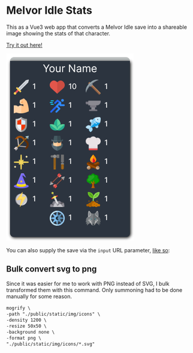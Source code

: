 # Melvor Idle Stats

This as a Vue3 web app that converts a Melvor Idle save into a shareable image showing the stats of that character.

[Try it out here!](https://melvor-stats.vercel.app/)

![example stats](example.png)

You can also supply the save via the `input` URL parameter, [like so](https://melvor-stats.vercel.app/?input=H4sIAAAAAAAAA91XyXLbMAz9lQ7PTIbgKuYfeurR9iFNc8jUcTq1m4vH%2F14AlETQkR0767RDmyKxkA%2BLKHCrHtUVJK1W6mpmNDVwGugxNMuz6JPJ2XSpgyKGbaHVd1YbZPsFpPZIRRrKr1F%2BttCzcQ0tVmPqBdDP6CTGnRhnMQapACAnTk68nAQ5iXIitwS5J8hNrdSxUswJBGgNGwS9S566w%2FQz2GtGeyk77ay3brjLPo6jbRIVQAhHtzgFBv0wUVacKUIDntP9zPYxQXqP%2FdHXs2ldTonzcdgDdPcGNvojvCOZ9381isuLlF7wBpHaqwP3UiMPRvs9N%2F2H0ojg5lcvYT8Srz0jB0l88jBhZv%2BZeMCvhNrO1frn3XI5V1erP8ulnqvrm83dw6rON3f3t%2BvN9f0vJNVSJsVup7SaLbDb0miuvt4uHx9%2Bf%2Fm2ud6s54pJj3BpLh1PqiR39dwk%2Bqx8%2BY%2F%2BWH%2BuDMLAlzhn7SNWN%2Fg6Z%2BMWiBOIYX3QMWasblLAb6oB7UMjZUnK%2ByxpjmjOBdLCAs5koA5rCVxMiPkilrVzkdZGgeClQCgCCelJ0iPRaZCGQTcM8jAAU5Q7namINGQDwqHOEppEtIgrN8iBje6AATOoDlF3jYgdt2A7fYCG7YtDYkNkS3A1dHJoObHnEBTXcEbjYLQO2LzobBMBtjTHxrcWSlgNBQEXx44sRnNybsyxtgBI1YqdwmS%2B%2BUFkR17zOnqNjqQI1Yp6GJcmal1rajV5%2BD%2F0Y0Jiyapjv9pQZ7vCqF3dyFuCZE%2BARDLnYaKN5QoCay%2F8%2FJGBKSQr%2FbpUbS6dfgAJlGj4eAWKyfafUj9W6gxvau%2Fy9H6f6cjayM5%2FTV9Dn%2Bn%2BYjGXNJ4oJybO%2BVE6mDmen3v5wpejwYElwCQXGH654ZFEHqLLbgWr%2B%2Btb8n3Gwdub4gIDcqSlOwyjoT%2FGxeqEiOi9pbM39gw8voBoHQsM3NBzQ1Go1zZqVo8F11QiHm6xyZX9OXZPCN1k6p2i94RE0ZggErlFZU6m1qRAh7XiF%2BMN2IyBW%2Bz%2BAnygnk2UEAAA):

## Bulk convert svg to png

Since it was easier for me to work with PNG instead of SVG, I bulk transformed them with this command. Only summoning had to be done manually for some reason.

```
mogrify \
-path "./public/static/img/icons" \
-density 1200 \
-resize 50x50 \
-background none \
-format png \
"./public/static/img/icons/*.svg"
```
